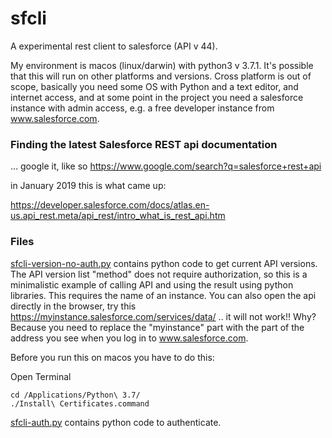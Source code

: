 # sfcli

A experimental rest client to salesforce (API v 44).

My environment is macos (linux/darwin) with python3 v 3.7.1. It's possible that this will run on other platforms and versions. Cross platform is out of scope, basically you need some OS with Python and a text editor, and internet access, and at some point in the project you need a salesforce instance with admin access, e.g. a free developer instance from www.salesforce.com.

### Finding the latest Salesforce REST api documentation
... google it, like so https://www.google.com/search?q=salesforce+rest+api

in January 2019 this is what came up:

https://developer.salesforce.com/docs/atlas.en-us.api_rest.meta/api_rest/intro_what_is_rest_api.htm


### Files
[sfcli-version-no-auth.py](sfcli-version-no-auth.py) contains python code to get current API versions. The API version list "method" does not require authorization, so this is a minimalistic example of calling API and using the result using python libraries. This requires the name of an instance. You can also open the api directly in the browser, try this https://myinstance.salesforce.com/services/data/ .. it will not work!! Why? Because you need to replace the "myinstance" part with the part of the address you see when you log in to www.salesforce.com.

Before you run this on macos you have to do this:

Open Terminal
```
cd /Applications/Python\ 3.7/
./Install\ Certificates.command 
```

[sfcli-auth.py](sfcli-auth.py) contains python code to authenticate. 




